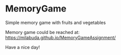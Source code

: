 # MemoryGame
Simple memory game with fruits and vegetables


Memory game could be reached at:
https://milabuda.github.io/MemoryGameAssignment/

Have a nice day!